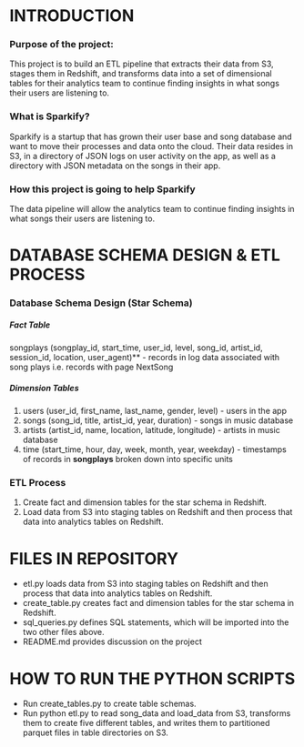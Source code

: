# INTRODUCTION
### Purpose of the project:
This project is to build an ETL pipeline that extracts their data from S3, stages them in Redshift, and transforms data into a set of dimensional tables for their analytics team to continue finding insights in what songs their users are listening to. 
### What is Sparkify?
Sparkify is a startup that has grown their user base and song database and want to move their processes and data onto the cloud. Their data resides in S3, in a directory of JSON logs on user activity on the app, as well as a directory with JSON metadata on the songs in their app.
### How this project is going to help Sparkify
The data pipeline will allow the analytics team to continue finding insights in what songs their users are listening to. 
# DATABASE SCHEMA DESIGN & ETL PROCESS
### Database Schema Design (Star Schema)
##### **Fact Table**
songplays (songplay_id, start_time, user_id, level, song_id, artist_id, session_id, location, user_agent)** - records in log data associated with song plays i.e. records with page NextSong
##### **Dimension Tables**
1. users (user_id, first_name, last_name, gender, level) - users in the app
2. songs (song_id, title, artist_id, year, duration) - songs in music database
3. artists (artist_id, name, location, latitude, longitude) - artists in music database
4. time (start_time, hour, day, week, month, year, weekday) - timestamps of records in **songplays** broken down into specific units
### ETL Process
1. Create fact and dimension tables for the star schema in Redshift.
2. Load data from S3 into staging tables on Redshift and then process that data into analytics tables on Redshift.
# FILES IN REPOSITORY
* etl.py loads data from S3 into staging tables on Redshift and then process that data into analytics tables on Redshift.
* create_table.py creates fact and dimension tables for the star schema in Redshift.
* sql_queries.py defines SQL statements, which will be imported into the two other files above.
* README.md provides discussion on the project
# HOW TO RUN THE PYTHON SCRIPTS
* Run create_tables.py to create table schemas.
* Run python etl.py to read song_data and load_data from S3, transforms them to create five different tables, and writes them to partitioned parquet files in table directories on S3.
